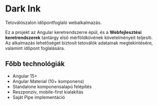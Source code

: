 # Dark Ink

Tetoválószalon időpontfoglaló webalkalmazás.

Ez a projekt az Angular keretrendszerre épül, és a **Webfejlesztési keretrendszerek** tantárgy első mérföldkövének követelményeit teljesíti.  
Az alkalmazás lehetőséget biztosít tetoválók adatainak megtekintésére, valamint időpont foglalására.

## Főbb technológiák

- Angular 15+
- Angular Material (10+ komponens)
- Standalone komponensalapú felépítés
- Reszponzív, mobile-first kialakítás
- Saját Pipe implementáció

